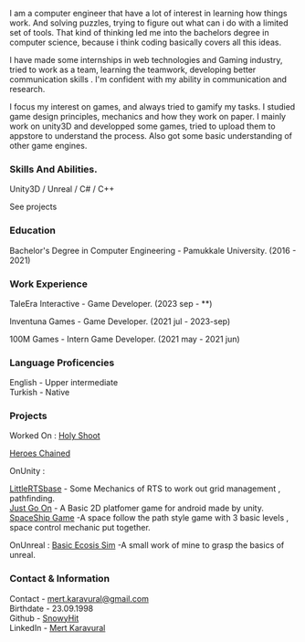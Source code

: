 
I am a computer engineer that have a lot of interest in learning how things work. And solving puzzles, trying to figure out what can i do with a limited set of tools. That kind of thinking led me into the bachelors degree in computer science, because i think coding basically covers all this ideas.  

I have made some internships in web technologies and Gaming industry, tried to work as a team, learning the teamwork, developing better communication skills . I'm confident with my ability in communication and research.   

I focus my interest on games, and always tried to gamify my tasks. I studied game design principles, mechanics and how they work on paper. I mainly work on unity3D and developped some games, tried to upload them to appstore to understand the process. Also got some basic understanding of other game engines.

### Skills And Abilities.

Unity3D / Unreal / C# / C++

See projects

### Education

Bachelor's Degree in Computer Engineering - Pamukkale University. (2016 - 2021)    

### Work Experience

TaleEra Interactive - Game Developer. (2023 sep - **) 

Inventuna Games - Game Developer. (2021 jul - 2023-sep) 

100M Games - Intern Game Developer. (2021 may - 2021 jun)       

### Language Proficencies

English - Upper intermediate   
Turkish - Native

### Projects
Worked On : 
[Holy Shoot](https://store.steampowered.com/app/2881660/Holy_Shoot/ "Look At The Project")

[Heroes Chained](https://heroeschained.com/ "Look At The Project , Or Download it")


OnUnity :

[LittleRTSbase](https://github.com/SnowyHit/LittleRTS "Show me the code") - Some Mechanics of RTS to work out grid management , pathfinding.  
[Just Go On](https://github.com/SnowyHit/Just-Go-On "Show me the code") - A Basic 2D platfomer game for android made by unity.   
[SpaceShip Game](https://github.com/SnowyHit/SpaceShip "Show me the code") -A space follow the path style game with 3 basic levels , space control mechanic put together.

OnUnreal : 
[Basic Ecosis Sim](https://github.com/SnowyHit/EcosisSim "Show me the code") -A small work of mine to grasp the basics of unreal.

### Contact & Information

Contact - mert.karavural@gmail.com    
Birthdate - 23.09.1998  
Github - [SnowyHit](https://github.com/SnowyHit)  
LinkedIn - [Mert Karavural](https://www.linkedin.com/in/mert-karavural-0ba823206/)


